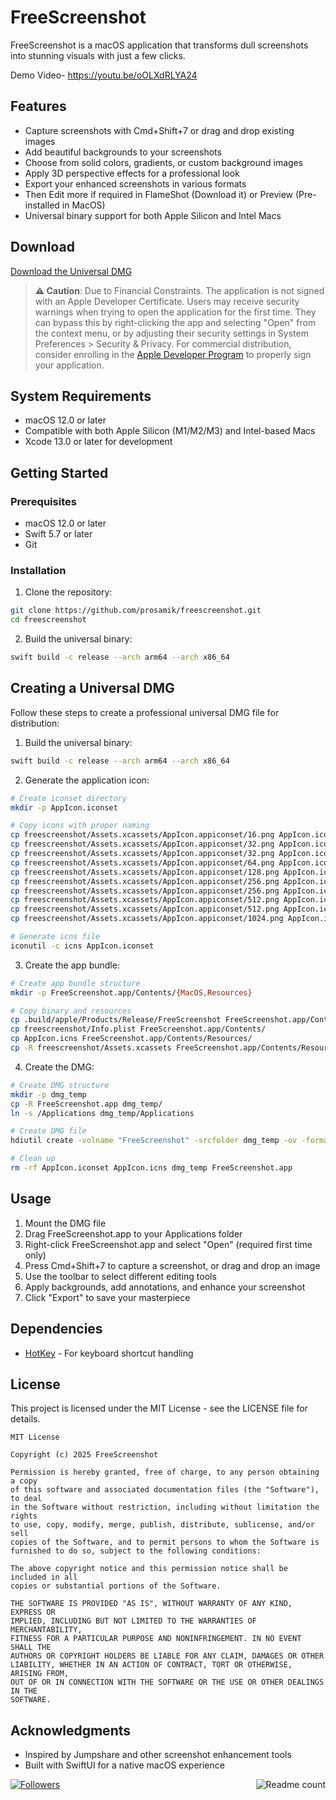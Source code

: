 # FreeScreenshot

FreeScreenshot is a macOS application that transforms dull screenshots into stunning visuals with just a few clicks.

Demo Video- https://youtu.be/oOLXdRLYA24

## Features

- Capture screenshots with Cmd+Shift+7 or drag and drop existing images
- Add beautiful backgrounds to your screenshots
- Choose from solid colors, gradients, or custom background images
- Apply 3D perspective effects for a professional look
- Export your enhanced screenshots in various formats
- Then Edit more if required in FlameShot (Download it) or Preview (Pre-installed in MacOS)
- Universal binary support for both Apple Silicon and Intel Macs

## Download 

[Download the Universal DMG](FreeScreenshot.dmg) 

> **⚠️ Caution**: Due to Financial Constraints. The application is not signed with an Apple Developer Certificate. Users may receive security warnings when trying to open the application for the first time. They can bypass this by right-clicking the app and selecting "Open" from the context menu, or by adjusting their security settings in System Preferences > Security & Privacy. For commercial distribution, consider enrolling in the [Apple Developer Program](https://developer.apple.com/programs/) to properly sign your application.

## System Requirements

- macOS 12.0 or later
- Compatible with both Apple Silicon (M1/M2/M3) and Intel-based Macs
- Xcode 13.0 or later for development

## Getting Started

### Prerequisites

- macOS 12.0 or later
- Swift 5.7 or later
- Git

### Installation

1. Clone the repository:
```bash
git clone https://github.com/prosamik/freescreenshot.git
cd freescreenshot
```

2. Build the universal binary:
```bash
swift build -c release --arch arm64 --arch x86_64
```

## Creating a Universal DMG

Follow these steps to create a professional universal DMG file for distribution:

1. Build the universal binary:
```bash
swift build -c release --arch arm64 --arch x86_64
```

2. Generate the application icon:
```bash
# Create iconset directory
mkdir -p AppIcon.iconset

# Copy icons with proper naming
cp freescreenshot/Assets.xcassets/AppIcon.appiconset/16.png AppIcon.iconset/icon_16x16.png
cp freescreenshot/Assets.xcassets/AppIcon.appiconset/32.png AppIcon.iconset/icon_16x16@2x.png
cp freescreenshot/Assets.xcassets/AppIcon.appiconset/32.png AppIcon.iconset/icon_32x32.png
cp freescreenshot/Assets.xcassets/AppIcon.appiconset/64.png AppIcon.iconset/icon_32x32@2x.png
cp freescreenshot/Assets.xcassets/AppIcon.appiconset/128.png AppIcon.iconset/icon_128x128.png
cp freescreenshot/Assets.xcassets/AppIcon.appiconset/256.png AppIcon.iconset/icon_128x128@2x.png
cp freescreenshot/Assets.xcassets/AppIcon.appiconset/256.png AppIcon.iconset/icon_256x256.png
cp freescreenshot/Assets.xcassets/AppIcon.appiconset/512.png AppIcon.iconset/icon_256x256@2x.png
cp freescreenshot/Assets.xcassets/AppIcon.appiconset/512.png AppIcon.iconset/icon_512x512.png
cp freescreenshot/Assets.xcassets/AppIcon.appiconset/1024.png AppIcon.iconset/icon_512x512@2x.png

# Generate icns file
iconutil -c icns AppIcon.iconset
```

3. Create the app bundle:
```bash
# Create app bundle structure
mkdir -p FreeScreenshot.app/Contents/{MacOS,Resources}

# Copy binary and resources
cp .build/apple/Products/Release/FreeScreenshot FreeScreenshot.app/Contents/MacOS/
cp freescreenshot/Info.plist FreeScreenshot.app/Contents/
cp AppIcon.icns FreeScreenshot.app/Contents/Resources/
cp -R freescreenshot/Assets.xcassets FreeScreenshot.app/Contents/Resources/
```

4. Create the DMG:
```bash
# Create DMG structure
mkdir -p dmg_temp
cp -R FreeScreenshot.app dmg_temp/
ln -s /Applications dmg_temp/Applications

# Create DMG file
hdiutil create -volname "FreeScreenshot" -srcfolder dmg_temp -ov -format UDZO FreeScreenshot.dmg

# Clean up
rm -rf AppIcon.iconset AppIcon.icns dmg_temp FreeScreenshot.app
```

## Usage

1. Mount the DMG file
2. Drag FreeScreenshot.app to your Applications folder
3. Right-click FreeScreenshot.app and select "Open" (required first time only)
4. Press Cmd+Shift+7 to capture a screenshot, or drag and drop an image
5. Use the toolbar to select different editing tools
6. Apply backgrounds, add annotations, and enhance your screenshot
7. Click "Export" to save your masterpiece

## Dependencies

- [HotKey](https://github.com/soffes/HotKey) - For keyboard shortcut handling

## License

This project is licensed under the MIT License - see the LICENSE file for details.

```
MIT License

Copyright (c) 2025 FreeScreenshot

Permission is hereby granted, free of charge, to any person obtaining a copy
of this software and associated documentation files (the "Software"), to deal
in the Software without restriction, including without limitation the rights
to use, copy, modify, merge, publish, distribute, sublicense, and/or sell
copies of the Software, and to permit persons to whom the Software is
furnished to do so, subject to the following conditions:

The above copyright notice and this permission notice shall be included in all
copies or substantial portions of the Software.

THE SOFTWARE IS PROVIDED "AS IS", WITHOUT WARRANTY OF ANY KIND, EXPRESS OR
IMPLIED, INCLUDING BUT NOT LIMITED TO THE WARRANTIES OF MERCHANTABILITY,
FITNESS FOR A PARTICULAR PURPOSE AND NONINFRINGEMENT. IN NO EVENT SHALL THE
AUTHORS OR COPYRIGHT HOLDERS BE LIABLE FOR ANY CLAIM, DAMAGES OR OTHER
LIABILITY, WHETHER IN AN ACTION OF CONTRACT, TORT OR OTHERWISE, ARISING FROM,
OUT OF OR IN CONNECTION WITH THE SOFTWARE OR THE USE OR OTHER DEALINGS IN THE
SOFTWARE.
```

## Acknowledgments

- Inspired by Jumpshare and other screenshot enhancement tools
- Built with SwiftUI for a native macOS experience


<div style="display: flex; width: 100%; align-items: center;">
    <a href="https://linkedin.com/in/proSamik"><img src="https://img.shields.io/github/followers/prosamik" alt="Followers" /></a>
    <a href="https://github.com/prosamik" style="margin-left: auto;"><img src="https://komarev.com/ghpvc/?username=prosamik-freescreenshot&label=Freescreenshot&count_bg=%23109BEF&title_bg=%233B3636&edge_flat=false" alt="Readme count" align="right" /></a>
</div>
  
